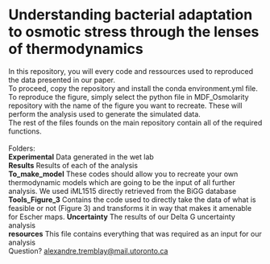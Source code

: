 # Understanding bacterial adaptation to osmotic stress through the lenses of thermodynamics
In this repository, you will every code and ressources used to reproduced the data presented in our paper.\
To proceed, copy the repository and install the conda environment.yml file.\
To reproduce the figure, simply select the python file in MDF_Osmolarity repository with the name of the figure you want to recreate. These will perform the analysis used to generate the simulated data.\
The rest of the files founds on the main repository contain all of the required functions.
\
\
Folders:\
**Experimental** Data generated in the wet lab\
**Results** Results of each of the analysis\
**To_make_model** These codes should allow you to recreate your own thermodynamic models which are going to be the input of all further analysis. We used iML1515 directly retrieved from the BiGG database\
**Tools_Figure_3** Contains the code used to directly take the data of what is feasible or not (Figure 3) and transforms it in way that makes it amenable for Escher maps.
**Uncertainty** The results of our Delta G uncertainty analysis\
**resources** This file contains everything that was required as an input for our analysis\
Question? alexandre.tremblay@mail.utoronto.ca






